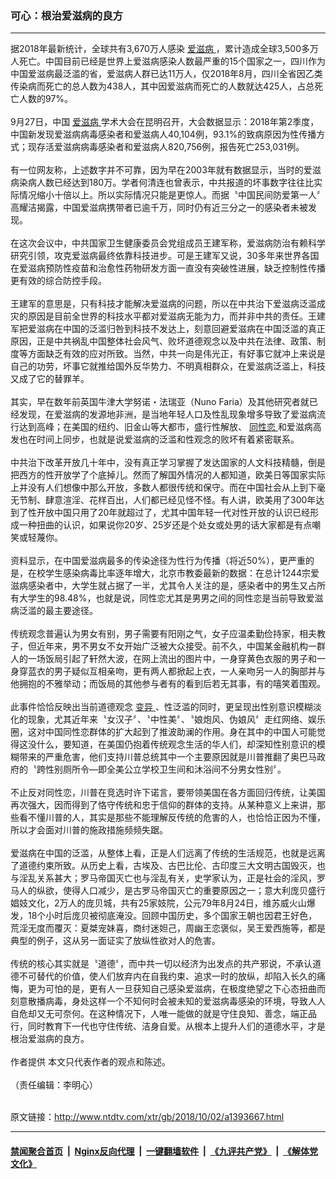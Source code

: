 ### 可心：根治爱滋病的良方
------------------------

<div class="wysiwyg">
 据2018年最新统计，全球共有3,670万人感染
 <a href="http://www.ntdtv.com/xtr/gb/articlelistbytag_爱滋病.html" target="_blank">
  爱滋病
 </a>
 ，累计造成全球3,500多万人死亡。中国目前已经是世界上爱滋病感染人数最严重的15个国家之一，四川作为中国爱滋病最泛滥的省，爱滋病人群已达11万人，仅2018年8月，四川全省因乙类传染病而死亡的总人数为438人，其中因爱滋病而死亡的人数就达425人，占总死亡人数的97%。
 <br/>
 <br/>
 9月27日，中国
 <a href="http://www.ntdtv.com/xtr/gb/articlelistbytag_爱滋病.html" target="_blank">
  爱滋病
 </a>
 学术大会在昆明召开，大会数据显示：2018年第2季度，中国新发现爱滋病病毒感染者和爱滋病人40,104例，93.1%的致病原因为性传播方式；现存活爱滋病病毒感染者和爱滋病人820,756例，报告死亡253,031例。
 <br/>
 <br/>
 有一位网友称，上述数字并不可靠，因为早在2003年就有数据显示，当时的爱滋病染病人数已经达到180万。学者何清连也曾表示，中共报道的坏事数字往往比实际情况缩小十倍以上。所以实际情况只能是更惊人。而据〝中国民间防爱第一人〞高耀洁揭露，中国爱滋病携带者已逾千万，同时仍有近三分之一的感染者未被发现。
 <br/>
 <br/>
 在这次会议中，中共国家卫生健康委员会党组成员王建军称，爱滋病防治有赖科学研究引领，攻克爱滋病最终依靠科技进步。可是王建军又说，30多年来世界各国在爱滋病预防性疫苗和治愈性药物研发方面一直没有突破性进展，缺乏控制性传播更有效的综合防控手段。
 <br/>
 <br/>
 王建军的意思是，只有科技才能解决爱滋病的问题，所以在中共治下爱滋病泛滥成灾的原因是目前全世界的科技水平都对爱滋病无能为力，而并非中共的责任。王建军把爱滋病在中国的泛滥归咎到科技不发达上，刻意回避爱滋病在中国泛滥的真正原因，正是中共祸乱中国整体社会风气、败坏道德观念以及中共在法律、政策、制度等方面缺乏有效的应对所致。当然，中共一向是伟光正，有好事它就冲上来说是自己的功劳，坏事它就推给国外反华势力、不明真相群众，在爱滋病泛滥上，科技又成了它的替罪羊。
 <br/>
 <br/>
 其实，早在数年前英国牛津大学努诺・法瑞亚（Nuno Faria）及其他研究者就已经发现，在爱滋病的发源地非洲，是当地年轻人口及性乱现象增多导致了爱滋病流行达到高峰；在美国的纽约、旧金山等大都市，盛行性解放、
 <a href="http://www.ntdtv.com/xtr/gb/articlelistbytag_同性恋.html" target="_blank">
  同性恋
 </a>
 和爱滋病高发也在时间上同步，也就是说爱滋病的泛滥和性观念的败坏有着紧密联系。
 <br/>
 <br/>
 中共治下改革开放几十年中，没有真正学习掌握了发达国家的人文科技精髓，倒是把西方的性开放学了个底掉儿。然而了解国外情况的人都知道，欧美日等国家实际上并没有人们想像中那么开放，多数人都很传统和保守。而在中国社会从上到下毫无节制、肆意渲淫、花样百出，人们都已经见怪不怪。有人讲，欧美用了300年达到了性开放中国只用了20年就超过了，尤其中国年轻一代对性开放的认识已经形成一种扭曲的认识，如果说你20岁、25岁还是个处女或处男的话大家都是有点嘲笑或轻蔑你。
 <br/>
 <br/>
 资料显示，在中国爱滋病最多的传染途径为性行为传播（将近50%），更严重的是，在校学生感染病毒比率逐年增大，北京市教委最新的数据：在总计1244宗爱滋病感染者中，大学生就占据了一半，尤其令人关注的是，感染者中的男生又占所有大学生的98.48%，也就是说，同性恋尤其是男男之间的同性恋是当前导致爱滋病泛滥的最主要途径。
 <br/>
 <br/>
 传统观念普遍认为男女有别，男子需要有阳刚之气，女子应温柔勤俭持家，相夫教子，但近年来，男不男女不女开始广泛被大众接受。前不久，中国某金融机构一群人的一场饭局引起了轩然大波，在网上流出的图片中，一身穿黄色衣服的男子和一身穿蓝衣的男子疑似互相亲吻，更有两人都掀起上衣，一人亲吻另一人的胸部并与他拥抱的不雅举动；而饭局的其他参与者有的看到后若无其事，有的嘻笑着围观。
 <br/>
 <br/>
 此事件恰恰反映出当前道德观念
 <a href="http://www.ntdtv.com/xtr/gb/articlelistbytag_变异.html" target="_blank">
  变异
 </a>
 、性泛滥的同时，更呈现出性别意识模糊淡化的现象，尤其近年来〝女汉子〞、〝中性美〞、〝娘炮风、伪娘风〞走红网络、娱乐圈，这对中国同性恋群体的扩大起到了推波助澜的作用。身在其中的中国人可能觉得这没什么，要知道，在美国仍抱着传统观念生活的华人们，却深知性别意识的模糊带来的严重危害，他们支持川普总统其中一个主要原因就是川普推翻了奥巴马政府的〝跨性别厕所令—即全美公立学校卫生间和沐浴间不分男女性别〞。
 <br/>
 <br/>
 不止反对同性恋，川普在竞选时许下诺言，要带领美国在各方面回归传统，让美国再次强大，因而得到了恪守传统和忠于信仰的群体的支持。从某种意义上来讲，那些看不懂川普的人，其实是那些不能理解反传统的危害的人，也恰恰正因为不懂，所以才会面对川普的施政措施频频失踞。
 <br/>
 <br/>
 爱滋病在中国的泛滥，从整体上看，正是人们远离了传统的生活规范，也就是远离了道德约束所致。从历史上看，古埃及、古巴比伦、古印度三大文明古国毁灭，也与淫乱关系甚大；罗马帝国灭亡也与淫乱有关，史学家认为，正是社会的淫风，罗马人的纵欲，使得人口减少，是古罗马帝国灭亡的重要原因之一；意大利庞贝盛行娼妓文化，2万人的庞贝城，共有25家妓院，公元79年8月24日，维苏威火山爆发，18个小时后庞贝被彻底淹没。回顾中国历史，多个国家王朝也因君王好色，荒淫无度而覆灭：夏桀宠妹喜，商纣迷妲己，周幽王恋褒似，吴王爱西施等，都是典型的例子，这从另一面证实了放纵性欲对人的危害。
 <br/>
 <br/>
 传统的核心其实就是〝道德〞，而中共一切以经济为出发点的共产邪说，不承认道德不可替代的价值，使人们放弃内在自我约束、追求一时的放纵，却陷入长久的痛悔，更为可怕的是，更有人一旦获知自己感染爱滋病，在极度绝望之下心态扭曲而刻意散播病毒，身处这样一个不知何时会被未知的爱滋病毒感染的环境，导致人人自危却又无可奈何。在这种情况下，人唯一能做的就是守住良知、善念，端正品行，同时教育下一代也守住传统、洁身自爱。从根本上提升人们的道德水平，才是根治爱滋病的良方。
 <br/>
 <br/>
 作者提供 本文只代表作者的观点和陈述。
 <br/>
 <br/>
 （责任编辑：李明心）
</div>

<br/>原文链接：http://www.ntdtv.com/xtr/gb/2018/10/02/a1393667.html


------------------------
#### [禁闻聚合首页](https://github.com/gfw-breaker/banned-news/blob/master/README.md) &nbsp;|&nbsp; [Nginx反向代理](https://github.com/gfw-breaker/open-proxy/blob/master/README.md) &nbsp;|&nbsp; [一键翻墙软件](https://github.com/gfw-breaker/nogfw/blob/master/README.md) &nbsp;|&nbsp; [《九评共产党》](https://github.com/gfw-breaker/9ping.md/blob/master/README.md#九评之一评共产党是什么) &nbsp;|&nbsp; [《解体党文化》](https://github.com/gfw-breaker/jtdwh.md/blob/master/README.md#绪论)